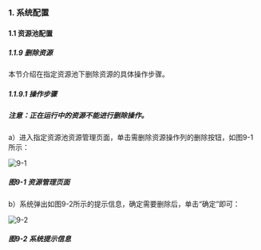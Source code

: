### 1. 系统配置

#### 1.1 资源池配置

##### 1.1.9 删除资源

本节介绍在指定资源池下删除资源的具体操作步骤。

##### 1.1.9.1 操作步骤

##### 注意：正在运行中的资源不能进行删除操作。

a）进入指定资源池资源管理页面，单击需删除资源操作列的删除按钮，如图9-1所示：

![9-1](https://www.feisuanyz.com/fstest/xtpz/source_016.png)

##### 图9-1 资源管理页面

b）系统弹出如图9-2所示的提示信息，确定需要删除后，单击“确定”即可：

![9-2](https://www.feisuanyz.com/fstest/xtpz/source_017.png)

##### 图9-2 系统提示信息

